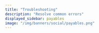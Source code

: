 ```yaml
---
title: "Troubleshooting"
description: "Resolve common errors"
displayed_sidebar: payables
image: "/img/banners/social/payables.png"
---
```



